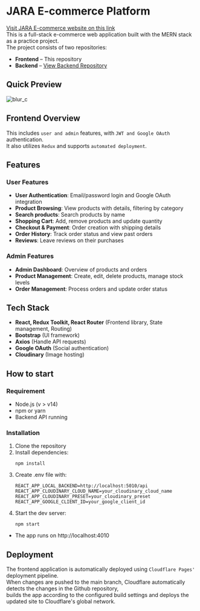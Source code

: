 # JARA E-commerce Platform

[Visit JARA E-commerce website on this link](https://ecommerce-fe-4gm.pages.dev)  
This is a full-stack e-commerce web application built with the MERN stack as a practice project.  
The project consists of two repositories:

- **Frontend** – This repository
- **Backend** – [View Backend Repository](https://github.com/jeannjang/jara-ecommerce-be)

## Quick Preview
![blur_c](https://github.com/user-attachments/assets/450d19ff-28be-4a8f-b0bf-0cb18f8b3530)


## Frontend Overview

This includes `user and admin` features, with `JWT and Google OAuth` authentication.  
It also utilizes `Redux` and supports `automated deployment`.

## Features

### User Features

- **User Authentication**: Email/password login and Google OAuth integration
- **Product Browsing**: View products with details, filtering by category
- **Search products**: Search products by name
- **Shopping Cart**: Add, remove products and update quantity
- **Checkout & Payment**: Order creation with shipping details
- **Order History**: Track order status and view past orders
- **Reviews**: Leave reviews on their purchases

### Admin Features

- **Admin Dashboard**: Overview of products and orders
- **Product Management**: Create, edit, delete products, manage stock levels
- **Order Management**: Process orders and update order status

## Tech Stack

- **React, Redux Toolkit, React Router** (Frontend library, State management, Routing)
- **Bootstrap** (UI framework)
- **Axios** (Handle API requests)
- **Google OAuth** (Social authentication)
- **Cloudinary** (Image hosting)

## How to start

### Requirement

- Node.js (v > v14)
- npm or yarn
- Backend API running

### Installation

1. Clone the repository
2. Install dependencies:
   ```
   npm install
   ```
3. Create .env file with:
   ```
   REACT_APP_LOCAL_BACKEND=http://localhost:5010/api
   REACT_APP_CLOUDINARY_CLOUD_NAME=your_cloudinary_cloud_name
   REACT_APP_CLOUDINARY_PRESET=your_cloudinary_preset
   REACT_APP_GOOGLE_CLIENT_ID=your_google_client_id
   ```
4. Start the dev server:
   ```
   npm start
   ```

- The app runs on http://localhost:4010

## Deployment

The frontend application is automatically deployed using `Cloudflare Pages'` deployment pipeline.  
When changes are pushed to the main branch, Cloudflare automatically detects the changes in the Github repository,  
builds the app according to the configured build settings and deploys the updated site to Cloudflare's global network.
